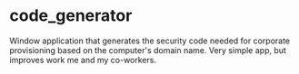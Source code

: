 # code_generator
Window application that generates the security code needed for corporate provisioning based on the computer's domain name.
Very simple app, but improves work me and my co-workers.
